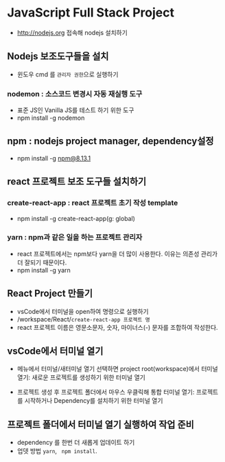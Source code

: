 # JavaScript Full Stack Project
* http://nodejs.org 접속해 nodejs 설치하기

## Nodejs 보조도구들을 설치
* 윈도우 cmd 를 ```관리자 권한```으로 실행하기
### nodemon : 소스코드 변경시 자동 재실행 도구
* 표준 JS인 Vanilla JS를 테스트 하기 위한 도구
* npm install -g nodemon

## npm : nodejs project manager, dependency설정
* npm install -g npm@8.13.1

## react 프로젝트 보조 도구들 설치하기
### create-react-app : react 프로젝트 초기 작성 template
* npm install -g create-react-app(g: global)

### yarn : npm과 같은 일을 하는 프로젝트 관리자
* react 프로젝트에서는 npm보다 yarn을 더 많이 사용한다. 이유는 의존성 관리가 더 잘되기 때문이다.
* npm install -g yarn

## React Project 만들기
* vsCode에서 터미널을 open하여 명령으로 실행하기
* /workspace/React/```create-react-app 프로젝트 명```
* react 프로젝트 이름은 영문소문자, 숫자, 마이너스(-) 문자를 조합하여 작성한다.

## vsCode에서 터미널 열기
* 메뉴에서 터미널/새터미널 열기 선택하면 project root(workspace)에서 터미널 열기: 새로운 프로젝트를 생성하기 위한 터미널 열기

* 프로젝트 생성 후 프로젝트 폴더에서 마우스 우클릭해 통합 터미널 열기: 프로젝트를 시작하거나 Dependency를 설치하기 위한 터미널 열기

## 프로젝트 폴더에서 터미널 열기 실행하여 작업 준비
* dependency 를 한번 더 새롭게 업데이트 하기
* 업뎃 방법 ``` yarn ```, ``` npm install```.



